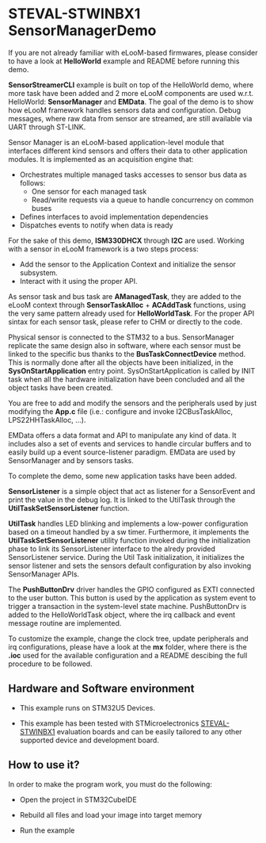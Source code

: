 # __STEVAL-STWINBX1 SensorManagerDemo__

If you are not already familiar with eLooM-based firmwares, please consider to have a look at **HelloWorld**
example and README before running this demo.

**SensorStreamerCLI** example is built on top of the HelloWorld demo, where more task have been added and
2 more eLooM components are used w.r.t. HelloWorld: **SensorManager** and **EMData**.
The goal of the demo is to show how eLooM framework handles sensors data and configuration.
Debug messages, where raw data from sensor are streamed, are still available via UART through ST-LINK.

Sensor Manager is an eLooM-based application-level module that interfaces different kind sensors and offers 
their data to other application modules. It is implemented as an acquisition engine that:

- Orchestrates multiple managed tasks accesses to sensor bus data as follows:
	- One sensor for each managed task
	- Read/write requests via a queue to handle concurrency on common buses  
- Defines interfaces to avoid implementation dependencies
- Dispatches events to notify when data is ready

For the sake of this demo, **ISM330DHCX** through **I2C** are used.
Working with a sensor in eLooM framework is a two steps process:

- Add the sensor to the Application Context and initialize the sensor subsystem.
- Interact with it using the proper API.

As sensor task and bus task are **AManagedTask**, they are added to the eLooM context through **SensorTaskAlloc** + 
**ACAddTask** functions, using the very same pattern already used for **HelloWorldTask**.
For the proper API sintax for each sensor task, please refer to CHM or directly to the code.

Physical sensor is connected to the STM32 to a bus. SensorManager replicate the same design also in software,
where each sensor must be linked to the specific bus thanks to the **BusTaskConnectDevice** method.
This is normally done after all the objects have been initialized, in the **SysOnStartApplication** entry point.
SysOnStartApplication is called by INIT task when all the hardware initialization have been concluded and all
the object tasks have been created.

You are free to add and modify the sensors and the peripherals used by just modifying the **App.c** file 
(i.e.: configure and invoke I2CBusTaskAlloc, LPS22HHTaskAlloc, ...).

EMData offers a data format and API to manipulate any kind of data.
It includes also a set of events and services to handle circular buffers and to easily build up a event 
source-listener paradigm.
EMData are used by SensorManager and by sensors tasks.

To complete the demo, some new application tasks have been added.

**SensorListener** is a simple object that act as listener for a SensorEvent and print the value in the debug log.
It is linked to the UtilTask through the **UtilTaskSetSensorListener** function.

**UtilTask** handles LED blinking and implements a low-power configuration based on a timeout handled by a sw timer.
Furthermore, it implements the **UtilTaskSetSensorListener** utility function invoked during the initialization
phase to link its SensorListener interface to the alredy provided SensorListener service.
During the Util Task initialization, it initializes the sensor listener and sets the sensors default configuration
by also invoking SensorManager APIs.

The **PushButtonDrv** driver handles the GPIO configured as EXTI connected to the user button.
This button is used by the application as system event to trigger a transaction in the system-level state machine.
PushButtonDrv is added to the HelloWorldTask object, where the irq callback and event message routine are implemented.

To customize the example, change the clock tree, update peripherals and irq configurations, please have a
look at the **mx** folder, where there is the **.ioc** used for the available configuration and a README descibing
the full procedure to be followed.


## __Hardware and Software environment__

- This example runs on STM32U5 Devices.

- This example has been tested with STMicroelectronics [STEVAL-STWINBX1](https://www.st.com/stwinbox)
  evaluation boards and can be easily tailored to any other supported
  device and development board. 


## __How to use it?__

In order to make the program work, you must do the following:

- Open the project in STM32CubeIDE

- Rebuild all files and load your image into target memory

- Run the example

